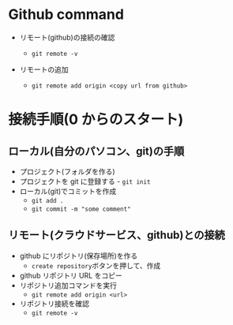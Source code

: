 # Github command

- リモート(github)の接続の確認

  - `git remote -v`

- リモートの追加
  - `git remote add origin <copy url from github>`

# 接続手順(0 からのスタート)

## ローカル(自分のパソコン、git)の手順

- プロジェクト(フォルダを作る)
- プロジェクトを git に登録する - `git init`
- ローカル(git)でコミットを作成
  - `git add .`
  - `git commit -m "some comment"`

## リモート(クラウドサービス、github)との接続

- github にリポジトリ(保存場所)を作る
  - `create repository`ボタンを押して、作成
- github リポジトリ URL をコピー
- リポジトリ追加コマンドを実行
  - `git remote add origin <url>`
- リポジトリ接続を確認
  - `git remote -v`
